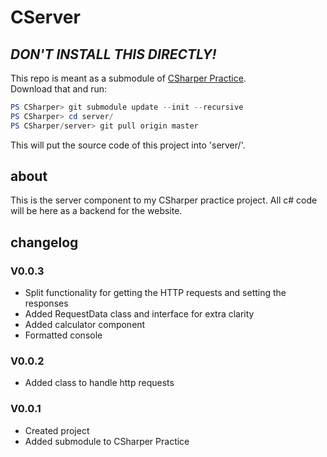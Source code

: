 # CServer

## _DON'T INSTALL THIS DIRECTLY!_

This repo is meant as a submodule of [CSharper Practice](https://github.com/RobinBachus/CSharper).  
Download that and run:

```powershell
PS CSharper> git submodule update --init --recursive
PS CSharper> cd server/
PS CSharper/server> git pull origin master
```

This will put the source code of this project into 'server/'.

## about

This is the server component to my CSharper practice project. All c# code will be here as a backend for the website.

## changelog

### V0.0.3

- Split functionality for getting the HTTP requests and setting the responses
- Added RequestData class and interface for extra clarity
- Added calculator component
- Formatted console

### V0.0.2

- Added class to handle http requests

### V0.0.1

- Created project
- Added submodule to CSharper Practice
